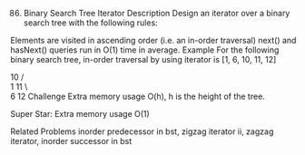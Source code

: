 86. Binary Search Tree Iterator
Description
Design an iterator over a binary search tree with the following rules:

Elements are visited in ascending order (i.e. an in-order traversal)
next() and hasNext() queries run in O(1) time in average.
Example
For the following binary search tree, in-order traversal by using iterator is [1, 6, 10, 11, 12]

   10
 /    \
1      11
 \       \
  6       12
Challenge
Extra memory usage O(h), h is the height of the tree.

Super Star: Extra memory usage O(1)

Related Problems
inorder predecessor in bst, zigzag iterator ii, zagzag iterator, inorder successor in bst
